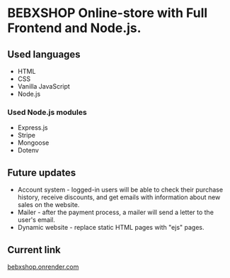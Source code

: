 # BEBXSHOP Online-store with Full Frontend and Node.js.

## Used languages

* HTML
* CSS
* Vanilla JavaScript
* Node.js

### Used Node.js modules
* Express.js
* Stripe
* Mongoose
* Dotenv

## Future updates

* Account system - logged-in users will be able to check their purchase history, receive discounts, and get emails with information about new sales on the website.
* Mailer - after the payment process, a mailer will send a letter to the user's email.
* Dynamic website - replace static HTML pages with "ejs" pages.

## Current link

[bebxshop.onrender.com](https://bebxshop.onrender.com)
